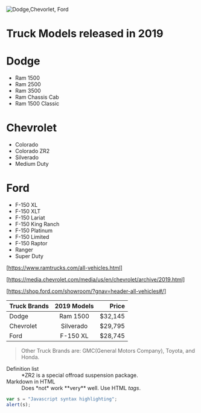 ![Dodge,Chevorlet, Ford](https://www.kindpng.com/picc/m/177-1771186_huge-selection-of-chevy-dodge-and-ford-diesel.png)
# Truck Models released in 2019
  
Dodge
=====
* Ram 1500
* Ram 2500
* Ram 3500
* Ram Chassis Cab
* Ram 1500 Classic  

Chevrolet
=========
* Colorado
* Colorado ZR2
* Silverado
* Medium Duty

Ford
====
* F-150 XL
* F-150 XLT
* F-150 Lariat
* F-150 King Ranch
* F-150 Platinum
* F-150 Limited
* F-150 Raptor
* Ranger
* Super Duty
  
[https://www.ramtrucks.com/all-vehicles.html]
  
[https://media.chevrolet.com/media/us/en/chevrolet/archive/2019.html]
  
[https://shop.ford.com/showroom/?gnav=header-all-vehicles#/]

| Truck Brands  | 2019 Models   | Price |
| ------------- |:-------------:| -----:|
| Dodge         | Ram 1500      |$32,145|
| Chevrolet     | Silverado     |$29,795|
| Ford          | F-150 XL      |$28,745|

> Other Truck Brands are: GMC(General Motors Company), Toyota, and Honda.

<dl>
  <dt>Definition list</dt>
  <dd>*ZR2 is a special offroad suspension package.</dd>

  <dt>Markdown in HTML</dt>
  <dd>Does *not* work **very** well. Use HTML <em>tags</em>.</dd>
</dl>

```javascript
var s = "Javascript syntax highlighting";
alert(s);
```
